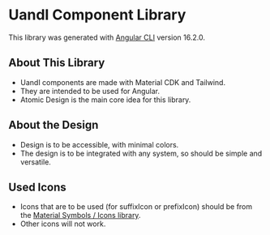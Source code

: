 # UandI Component Library

This library was generated with [Angular CLI](https://github.com/angular/angular-cli) version 16.2.0.

## About This Library

- UandI components are made with Material CDK and Tailwind.
- They are intended to be used for Angular.
- Atomic Design is the main core idea for this library.

## About the Design

- Design is to be accessible, with minimal colors.
- The design is to be integrated with any system, so should be simple and versatile.

## Used Icons

- Icons that are to be used (for suffixIcon or prefixIcon) should be from the [Material Symbols / Icons library](https://fonts.google.com/icons).
- Other icons will not work.
